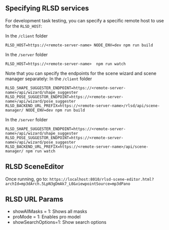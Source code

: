 ## Specifying RLSD services

For development task testing, you can specify a specific remote host to use for the `RLSD_HOST`:

In the `/client` folder
```
RLSD_HOST=https://<remote-server-name> NODE_ENV=dev npm run build
```

In the `/server` folder
```
RLSD_HOST=https://<remote-server-name>  npm run watch
```

Note that you can specify the endpoints for the scene wizard and scene manager separately:
In the `/client` folder
```
RLSD_SHAPE_SUGGESTER_ENDPOINT=https://<remote-server-name>/api/wizard/shape_suggester RLSD_POSE_SUGGESTOR_ENDPOINT=https://<remote-server-name>/api/wizard/pose_suggester RLSD_BACKEND_URL_PREFIX=https://<remote-server-name>/rlsd/api/scene-manager/ NODE_ENV=dev npm run build
```

In the `/server` folder
```
RLSD_SHAPE_SUGGESTER_ENDPOINT=https://<remote-server-name>/api/wizard/shape_suggester RLSD_POSE_SUGGESTOR_ENDPOINT=https://<remote-server-name>/api/wizard/pose_suggester RLSD_BACKEND_URL_PREFIX=https://<remote-server-name>/api/scene-manager/ npm run watch
```

## RLSD SceneEditor

Once running, go to:
`https://localhost:8010/rlsd-scene-editor.html?archId=mp3dArch.5LpN3gDmAk7_L0&viewpointSource=mp3dPano`

## RLSD URL Params
- showAllMasks = 1: Shows all masks
- proMode = 1: Enables pro model
- showSearchOptions=1: Show search options


